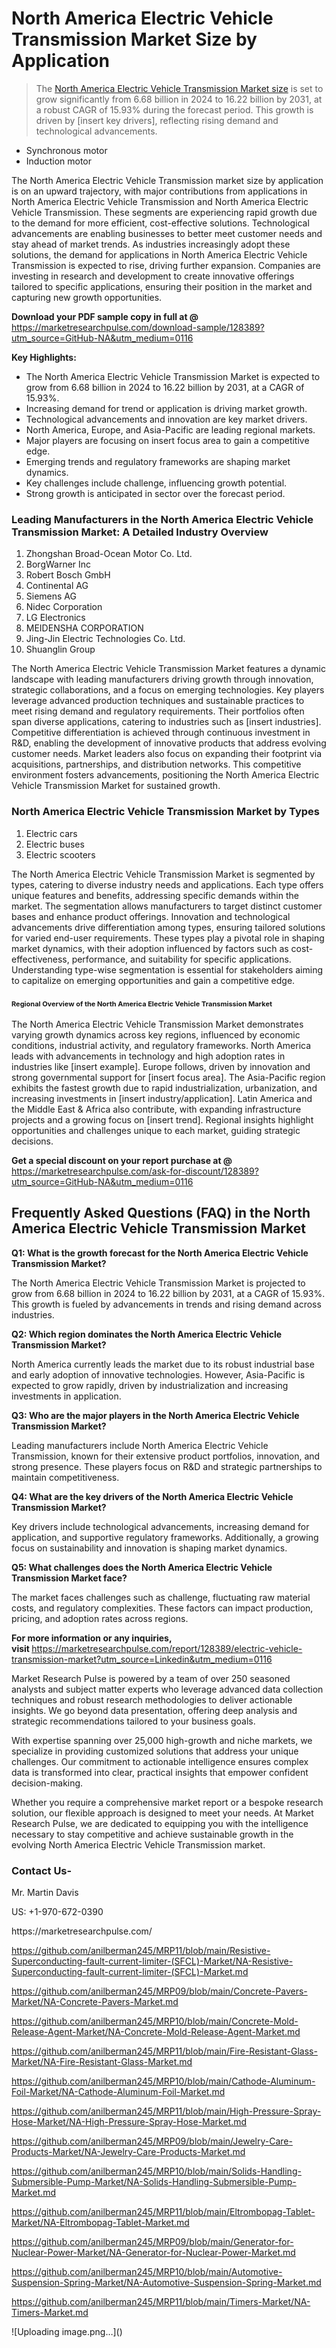 <h1>North America Electric Vehicle Transmission Market&nbsp;Size by Application</h1><blockquote><p>The <a href="https://marketresearchpulse.com/download-sample/128389?utm_source=GitHub-NA&amp;utm_medium=0116">North America Electric Vehicle Transmission Market size</a> is set to grow significantly from 6.68 billion in 2024 to 16.22 billion by 2031, at a robust CAGR of 15.93% during the forecast period. This growth is driven by [insert key drivers], reflecting rising demand and technological advancements.</p></blockquote><ul><li>Synchronous motor<li> Induction motor</li></ul><p>The North America Electric Vehicle Transmission market size by application is on an upward trajectory, with major contributions from applications in North America Electric Vehicle Transmission and North America Electric Vehicle Transmission. These segments are experiencing rapid growth due to the demand for more efficient, cost-effective solutions. Technological advancements are enabling businesses to better meet customer needs and stay ahead of market trends. As industries increasingly adopt these solutions, the demand for applications in North America Electric Vehicle Transmission is expected to rise, driving further expansion. Companies are investing in research and development to create innovative offerings tailored to specific applications, ensuring their position in the market and capturing new growth opportunities.</p><p><strong>Download your PDF sample copy in full at @ </strong><a href="https://marketresearchpulse.com/download-sample/128389?utm_source=GitHub-NA&amp;utm_medium=0116">https://marketresearchpulse.com/download-sample/128389?utm_source=GitHub-NA&amp;utm_medium=0116</a></p><p><strong>Key Highlights: </strong></p><ul><li>The North America Electric Vehicle Transmission Market is expected to grow from 6.68 billion in 2024 to 16.22 billion by 2031, at a CAGR of 15.93%.</li><li>Increasing demand for trend or application is driving market growth.</li><li>Technological advancements and innovation are key market drivers.</li><li>North America, Europe, and Asia-Pacific are leading regional markets.</li><li>Major players are focusing on insert focus area to gain a competitive edge.</li><li>Emerging trends and regulatory frameworks are shaping market dynamics.</li><li>Key challenges include challenge, influencing growth potential.</li><li>Strong growth is anticipated in sector over the forecast period.</li></ul><h3>Leading Manufacturers in the North America Electric Vehicle Transmission Market: A Detailed Industry Overview</h3><ol><li>Zhongshan Broad-Ocean Motor Co. Ltd.</li><li>BorgWarner Inc</li><li>Robert Bosch GmbH</li><li>Continental AG</li><li>Siemens AG</li><li>Nidec Corporation</li><li>LG Electronics</li><li>MEIDENSHA CORPORATION</li><li>Jing-Jin Electric Technologies Co. Ltd.</li><li>Shuanglin Group</li></ol><div class="flex max-w-full flex-col flex-grow"><div class="min-h-8 text-message flex w-full flex-col items-end gap-2 whitespace-normal break-words [.text-message+&amp;]:mt-5" dir="auto" data-message-author-role="assistant" data-message-id="fd8432e4-4910-450d-b182-61b7bfb0a01f" data-message-model-slug="gpt-4o"><div class="flex w-full flex-col gap-1 empty:hidden first:pt-[3px]"><div class="markdown prose w-full break-words dark:prose-invert light"><p>The North America Electric Vehicle Transmission Market features a dynamic landscape with leading manufacturers driving growth through innovation, strategic collaborations, and a focus on emerging technologies. Key players leverage advanced production techniques and sustainable practices to meet rising demand and regulatory requirements. Their portfolios often span diverse applications, catering to industries such as [insert industries]. Competitive differentiation is achieved through continuous investment in R&amp;D, enabling the development of innovative products that address evolving customer needs. Market leaders also focus on expanding their footprint via acquisitions, partnerships, and distribution networks. This competitive environment fosters advancements, positioning the North America Electric Vehicle Transmission Market for sustained growth.</p></div></div></div></div><h3>North America Electric Vehicle Transmission Market by Types</h3><ol><li>Electric cars<li> Electric buses<li> Electric scooters</li></ol><div class="flex max-w-full flex-col flex-grow"><div class="min-h-8 text-message flex w-full flex-col items-end gap-2 whitespace-normal break-words [.text-message+&amp;]:mt-5" dir="auto" data-message-author-role="assistant" data-message-id="084470be-0bb7-4664-bddf-5156b4f41249" data-message-model-slug="gpt-4o-mini"><div class="flex w-full flex-col gap-1 empty:hidden first:pt-[3px]"><div class="markdown prose w-full break-words dark:prose-invert light"><p>The North America Electric Vehicle Transmission Market is segmented by types, catering to diverse industry needs and applications. Each type offers unique features and benefits, addressing specific demands within the market. The segmentation allows manufacturers to target distinct customer bases and enhance product offerings. Innovation and technological advancements drive differentiation among types, ensuring tailored solutions for varied end-user requirements. These types play a pivotal role in shaping market dynamics, with their adoption influenced by factors such as cost-effectiveness, performance, and suitability for specific applications. Understanding type-wise segmentation is essential for stakeholders aiming to capitalize on emerging opportunities and gain a competitive edge.</p></div></div></div></div><h3><span style="font-size: 11px;">Regional Overview of the North America Electric Vehicle Transmission Market</span></h3><div class="flex max-w-full flex-col flex-grow"><div class="min-h-8 text-message flex w-full flex-col items-end gap-2 whitespace-normal break-words [.text-message+&amp;]:mt-5" dir="auto" data-message-author-role="assistant" data-message-id="e9038762-ce64-4e30-91c9-9bd413514231" data-message-model-slug="gpt-4o-mini"><div class="flex w-full flex-col gap-1 empty:hidden first:pt-[3px]"><div class="markdown prose w-full break-words dark:prose-invert light"><p>The North America Electric Vehicle Transmission Market demonstrates varying growth dynamics across key regions, influenced by economic conditions, industrial activity, and regulatory frameworks. North America leads with advancements in technology and high adoption rates in industries like [insert example]. Europe follows, driven by innovation and strong governmental support for [insert focus area]. The Asia-Pacific region exhibits the fastest growth due to rapid industrialization, urbanization, and increasing investments in [insert industry/application]. Latin America and the Middle East &amp; Africa also contribute, with expanding infrastructure projects and a growing focus on [insert trend]. Regional insights highlight opportunities and challenges unique to each market, guiding strategic decisions.</p></div></div></div></div><p><strong>Get a special discount on your report purchase at @ </strong><a href="https://marketresearchpulse.com/ask-for-discount/128389?utm_source=GitHub-NA&amp;utm_medium=0116">https://marketresearchpulse.com/ask-for-discount/128389?utm_source=GitHub-NA&amp;utm_medium=0116</a></p><h2>Frequently Asked Questions (FAQ) in the North America Electric Vehicle Transmission Market</h2><p><strong>Q1: What is the growth forecast for the North America Electric Vehicle Transmission Market?</strong></p><p>The North America Electric Vehicle Transmission Market is projected to grow from 6.68 billion in 2024 to 16.22 billion by 2031, at a CAGR of 15.93%. This growth is fueled by advancements in trends and rising demand across industries.</p><p><strong>Q2: Which region dominates the North America Electric Vehicle Transmission Market?</strong></p><p>North America currently leads the market due to its robust industrial base and early adoption of innovative technologies. However, Asia-Pacific is expected to grow rapidly, driven by industrialization and increasing investments in application.</p><p><strong>Q3: Who are the major players in the North America Electric Vehicle Transmission Market?</strong></p><p>Leading manufacturers include North America Electric Vehicle Transmission, known for their extensive product portfolios, innovation, and strong presence. These players focus on R&amp;D and strategic partnerships to maintain competitiveness.</p><p><strong>Q4: What are the key drivers of the North America Electric Vehicle Transmission Market?</strong></p><p>Key drivers include technological advancements, increasing demand for application, and supportive regulatory frameworks. Additionally, a growing focus on sustainability and innovation is shaping market dynamics.</p><p><strong>Q5: What challenges does the North America Electric Vehicle Transmission Market face?</strong></p><p>The market faces challenges such as challenge, fluctuating raw material costs, and regulatory complexities. These factors can impact production, pricing, and adoption rates across regions.</p><p><strong>For more information or any inquiries, visit&nbsp;</strong><a href="https://marketresearchpulse.com/report/128389/electric-vehicle-transmission-market?utm_source=Linkedin&utm_medium=0116">https://marketresearchpulse.com/report/128389/electric-vehicle-transmission-market?utm_source=Linkedin&utm_medium=0116</a></p><p>Market Research Pulse is powered by a team of over 250 seasoned analysts and subject matter experts who leverage advanced data collection techniques and robust research methodologies to deliver actionable insights. We go beyond data presentation, offering deep analysis and strategic recommendations tailored to your business goals.</p><p>With expertise spanning over 25,000 high-growth and niche markets, we specialize in providing customized solutions that address your unique challenges. Our commitment to actionable intelligence ensures complex data is transformed into clear, practical insights that empower confident decision-making.</p><p>Whether you require a comprehensive market report or a bespoke research solution, our flexible approach is designed to meet your needs. At Market Research Pulse, we are dedicated to equipping you with the intelligence necessary to stay competitive and achieve sustainable growth in the evolving North America Electric Vehicle Transmission market.</p><h3><strong>Contact Us-</strong></h3><p>Mr. Martin Davis</p><p>US: +1-970-672-0390</p><p>https://marketresearchpulse.com/</p><p><a href="https://github.com/anilberman245/MRP11/blob/main/Resistive-Superconducting-fault-current-limiter-(SFCL)-Market/NA-Resistive-Superconducting-fault-current-limiter-(SFCL)-Market.md">https://github.com/anilberman245/MRP11/blob/main/Resistive-Superconducting-fault-current-limiter-(SFCL)-Market/NA-Resistive-Superconducting-fault-current-limiter-(SFCL)-Market.md</a></p><p><a href="https://github.com/anilberman245/MRP09/blob/main/Concrete-Pavers-Market/NA-Concrete-Pavers-Market.md">https://github.com/anilberman245/MRP09/blob/main/Concrete-Pavers-Market/NA-Concrete-Pavers-Market.md</a></p><p><a href="https://github.com/anilberman245/MRP10/blob/main/Concrete-Mold-Release-Agent-Market/NA-Concrete-Mold-Release-Agent-Market.md">https://github.com/anilberman245/MRP10/blob/main/Concrete-Mold-Release-Agent-Market/NA-Concrete-Mold-Release-Agent-Market.md</a></p><p><a href="https://github.com/anilberman245/MRP11/blob/main/Fire-Resistant-Glass-Market/NA-Fire-Resistant-Glass-Market.md">https://github.com/anilberman245/MRP11/blob/main/Fire-Resistant-Glass-Market/NA-Fire-Resistant-Glass-Market.md</a></p><p><a href="https://github.com/anilberman245/MRP10/blob/main/Cathode-Aluminum-Foil-Market/NA-Cathode-Aluminum-Foil-Market.md">https://github.com/anilberman245/MRP10/blob/main/Cathode-Aluminum-Foil-Market/NA-Cathode-Aluminum-Foil-Market.md</a></p><p><a href="https://github.com/anilberman245/MRP11/blob/main/High-Pressure-Spray-Hose-Market/NA-High-Pressure-Spray-Hose-Market.md">https://github.com/anilberman245/MRP11/blob/main/High-Pressure-Spray-Hose-Market/NA-High-Pressure-Spray-Hose-Market.md</a></p><p><a href="https://github.com/anilberman245/MRP09/blob/main/Jewelry-Care-Products-Market/NA-Jewelry-Care-Products-Market.md">https://github.com/anilberman245/MRP09/blob/main/Jewelry-Care-Products-Market/NA-Jewelry-Care-Products-Market.md</a></p><p><a href="https://github.com/anilberman245/MRP10/blob/main/Solids-Handling-Submersible-Pump-Market/NA-Solids-Handling-Submersible-Pump-Market.md">https://github.com/anilberman245/MRP10/blob/main/Solids-Handling-Submersible-Pump-Market/NA-Solids-Handling-Submersible-Pump-Market.md</a></p><p><a href="https://github.com/anilberman245/MRP11/blob/main/Eltrombopag-Tablet-Market/NA-Eltrombopag-Tablet-Market.md">https://github.com/anilberman245/MRP11/blob/main/Eltrombopag-Tablet-Market/NA-Eltrombopag-Tablet-Market.md</a></p><p><a href="https://github.com/anilberman245/MRP09/blob/main/Generator-for-Nuclear-Power-Market/NA-Generator-for-Nuclear-Power-Market.md">https://github.com/anilberman245/MRP09/blob/main/Generator-for-Nuclear-Power-Market/NA-Generator-for-Nuclear-Power-Market.md</a></p><p><a href="https://github.com/anilberman245/MRP10/blob/main/Automotive-Suspension-Spring-Market/NA-Automotive-Suspension-Spring-Market.md">https://github.com/anilberman245/MRP10/blob/main/Automotive-Suspension-Spring-Market/NA-Automotive-Suspension-Spring-Market.md</a></p><p><a href="https://github.com/anilberman245/MRP11/blob/main/Timers-Market/NA-Timers-Market.md">https://github.com/anilberman245/MRP11/blob/main/Timers-Market/NA-Timers-Market.md</a></p>
![Uploading image.png…]()
